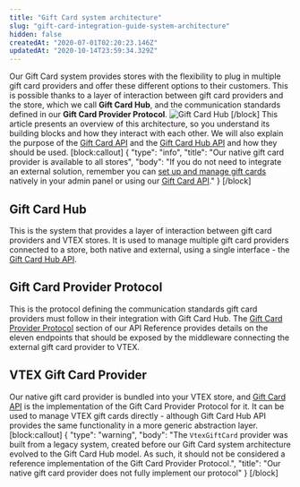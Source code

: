 ```yaml
---
title: "Gift Card system architecture"
slug: "gift-card-integration-guide-system-architecture"
hidden: false
createdAt: "2020-07-01T02:20:23.146Z"
updatedAt: "2020-10-14T23:59:34.329Z"
---
```

Our Gift Card system provides stores with the flexibility to plug in multiple gift card providers and offer these different options to their customers. This is possible thanks to a layer of interaction between gift card providers and the store, which we call **Gift Card Hub**, and the communication standards defined in our **Gift Card Provider Protocol**.
![Gift Card Hub](https://files.readme.io/6ccd9d4-gift-card-hub.png)
[/block]
This article presents an overview of this architecture, so you understand its building blocks and how they interact with each other. We will also explain the purpose of the [Gift Card API](https://developers.vtex.com/reference/giftcard-api-overview) and the [Gift Card Hub API](https://developers.vtex.com/reference/giftcard-hub-api-overview) and how they should be used.
[block:callout]
{
  "type": "info",
  "title": "Our native gift card provider is available to all stores",
  "body": "If you do not need to integrate an external solution, remember you can [set up and manage gift cards](https://help.vtex.com/tutorial/gift-card--tutorials_995) natively in your admin panel or using our [Gift Card API](https://developers.vtex.com/reference/giftcard-api-overview)."
}
[/block]
## Gift Card Hub

This is the system that provides a layer of interaction between gift card providers and VTEX stores. It is used to manage multiple gift card providers connected to a store, both native and external, using a single interface - the [Gift Card Hub API](https://developers.vtex.com/reference/giftcard-hub-api-overview).

## Gift Card Provider Protocol

This is the protocol defining the communication standards gift card providers must follow in their integration with Gift Card Hub. The [Gift Card Provider Protocol](https://developers.vtex.com/reference/giftcard-provider-protocol-overview) section of our API Reference provides details on the eleven endpoints that should be exposed by the middleware connecting the external gift card provider to VTEX.

## VTEX Gift Card Provider

Our native gift card provider is bundled into your VTEX store, and [Gift Card API](https://developers.vtex.com/reference/giftcard-api-overview) is the implementation of the Gift Card Provider Protocol for it. It can be used to manage VTEX gift cards directly - although Gift Card Hub API provides the same functionality in a more generic abstraction layer.
[block:callout]
{
  "type": "warning",
  "body": "The `VtexGiftCard` provider was built from a legacy system, created before our Gift Card system architecture evolved to the Gift Card Hub model. As such, it should not be considered a reference implementation of the Gift Card Provider Protocol.",
  "title": "Our native gift card provider does not fully implement our protocol"
}
[/block]